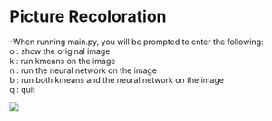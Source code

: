 # Picture Recoloration

-When running main.py, you will be prompted to enter the following: <br/>
o : show the original image <br/>
k : run kmeans on the image <br/>
n : run the neural network on the image <br/>
b : run both kmeans and the neural network on the image <br/>
q : quit <br/>

![](https://github.com/WilliamBidle/Picture-Recoloration-AI/blob/master/MS.jpeg)
